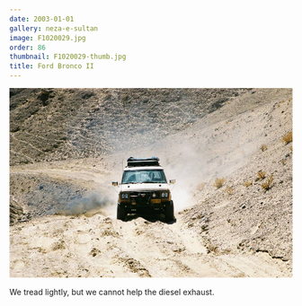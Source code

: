 ```yaml
---
date: 2003-01-01
gallery: neza-e-sultan
image: F1020029.jpg
order: 86
thumbnail: F1020029-thumb.jpg
title: Ford Bronco II
---
```


![Ford Bronco II](./F1020029.jpg)

We tread lightly, but we cannot help the diesel exhaust.